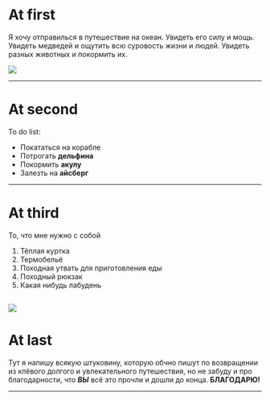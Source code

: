 # At first

Я хочу отправилься в путешествие на океан. Увидеть его силу и мощь. Увидеть медведей и ощутить всю суровость жизни и людей. Увидеть разных животных и покормить их. 

![](ocean.jpg)

---


# At second
To do list:
* Покататься на корабле
* Потрогать **дельфина**
* Покормить **акулу**
* Залезть на **айсберг**
  
---


# At third
То, что мне нужно с собой
1. Тёплая куртка
2. Термобельё
3. Походная утвать для приготовления еды
4. Походный рюкзак
5. Какая нибудь лабудень

![](travel.jpg)
---
# At last
Тут я напишу всякую штуковину, которую обчно пишут по возвращении из клёвого долгого и увлекательного путешествия, но не забуду и про благодарности, что **_ВЫ_** всё это прочли и дошли до конца. **БЛАГОДАРЮ!**

---